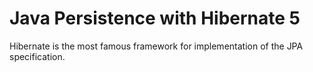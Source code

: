 # Java Persistence with Hibernate 5
Hibernate is the most famous framework for implementation of the JPA specification.